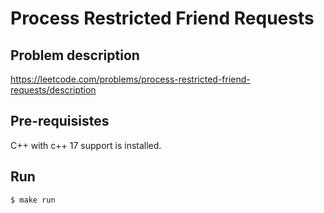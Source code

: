 # Process Restricted Friend Requests

## Problem description
https://leetcode.com/problems/process-restricted-friend-requests/description

## Pre-requisistes
C++ with c++ 17 support is installed.

## Run

```
$ make run
```